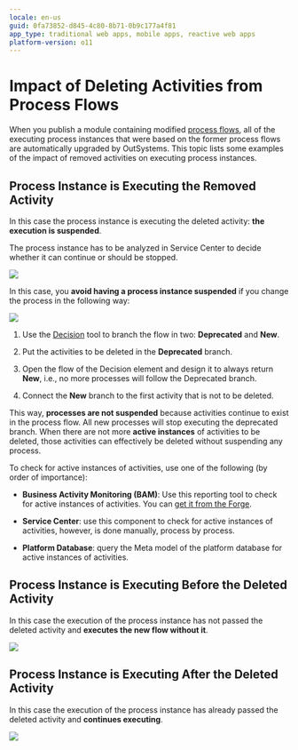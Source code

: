 ```yaml
---
locale: en-us
guid: 0fa73852-d845-4c80-8b71-0b9c177a4f81
app_type: traditional web apps, mobile apps, reactive web apps
platform-version: o11
---
```


# Impact of Deleting Activities from Process Flows

When you publish a module containing modified [process flows](../process-flow/process-flow-editor.md), all of the executing process instances that were based on the former process flows are automatically upgraded by OutSystems. This topic lists some examples of the impact of removed activities on executing process instances.


## Process Instance is Executing the Removed Activity

In this case the process instance is executing the deleted activity: **the execution is suspended**.

The process instance has to be analyzed in Service Center to decide whether it can continue or should be stopped.

![](images/process-upgrade-removing-executing.png)

In this case, you **avoid having a process instance suspended** if you change the process in the following way:

![](images/process-upgrade-resolve-remove.png)

1. Use the [Decision](<../../../ref/lang/auto/Class.Decision.final.md>) tool to branch the flow in two: **Deprecated** and **New**.

1. Put the activities to be deleted in the **Deprecated** branch.

1. Open the flow of the Decision element and design it to always return **New**, i.e., no more processes will follow the Deprecated branch.

1. Connect the **New** branch to the first activity that is not to be deleted.

This way, **processes are not suspended** because activities continue to exist in the process flow. All new processes will stop executing the deprecated branch. When there are not more **active instances** of activities to be deleted, those activities can effectively be deleted without suspending any process.

To check for active instances of activities, use one of the following (by order of importance):

* **Business Activity Monitoring (BAM)**: Use this reporting tool to check for active instances of activities. You can [get it from the Forge](<http://www.outsystems.com/forge/component/132/business-activity-monitoring/>).

* **Service Center**: use this component to check for active instances of activities, however, is done manually, process by process.

* **Platform Database**: query the Meta model of the platform database for active instances of activities.

## Process Instance is Executing Before the Deleted Activity

In this case the execution of the process instance has not passed the deleted activity and **executes the new flow without it**.

![](images/process-upgrade-removing-future.png)

## Process Instance is Executing After the Deleted Activity

In this case the execution of the process instance has already passed the deleted activity and **continues executing**.

![](images/process-upgrade-removing-past.png)
